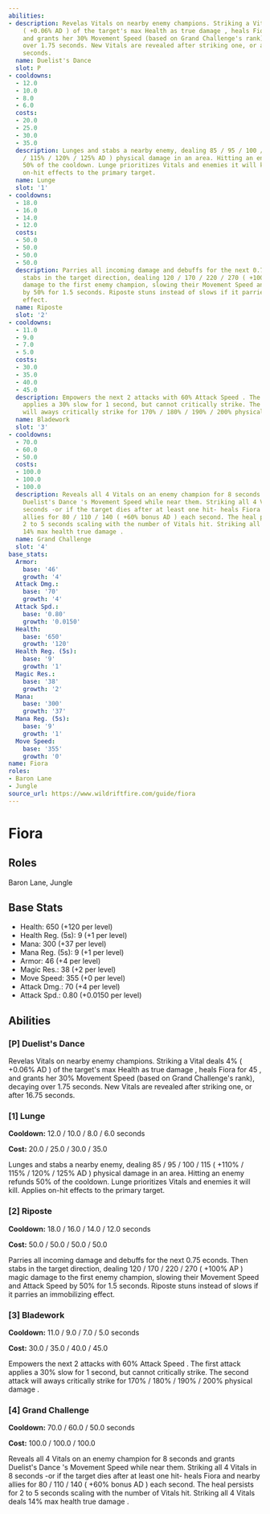 ```yaml
---
abilities:
- description: Revelas Vitals on nearby enemy champions. Striking a Vital deals 4%
    ( +0.06% AD ) of the target's max Health as true damage , heals Fiora for 45 ,
    and grants her 30% Movement Speed (based on Grand Challenge's rank), decaying
    over 1.75 seconds. New Vitals are revealed after striking one, or after 16.75
    seconds.
  name: Duelist's Dance
  slot: P
- cooldowns:
  - 12.0
  - 10.0
  - 8.0
  - 6.0
  costs:
  - 20.0
  - 25.0
  - 30.0
  - 35.0
  description: Lunges and stabs a nearby enemy, dealing 85 / 95 / 100 / 115 ( +110%
    / 115% / 120% / 125% AD ) physical damage in an area. Hitting an enemy refunds
    50% of the cooldown. Lunge prioritizes Vitals and enemies it will kill. Applies
    on-hit effects to the primary target.
  name: Lunge
  slot: '1'
- cooldowns:
  - 18.0
  - 16.0
  - 14.0
  - 12.0
  costs:
  - 50.0
  - 50.0
  - 50.0
  - 50.0
  description: Parries all incoming damage and debuffs for the next 0.75 econds. Then
    stabs in the target direction, dealing 120 / 170 / 220 / 270 ( +100% AP ) magic
    damage to the first enemy champion, slowing their Movement Speed and Attack Speed
    by 50% for 1.5 seconds. Riposte stuns instead of slows if it parries an immobilizing
    effect.
  name: Riposte
  slot: '2'
- cooldowns:
  - 11.0
  - 9.0
  - 7.0
  - 5.0
  costs:
  - 30.0
  - 35.0
  - 40.0
  - 45.0
  description: Empowers the next 2 attacks with 60% Attack Speed . The first attack
    applies a 30% slow for 1 second, but cannot critically strike. The second attack
    will aways critically strike for 170% / 180% / 190% / 200% physical damage .
  name: Bladework
  slot: '3'
- cooldowns:
  - 70.0
  - 60.0
  - 50.0
  costs:
  - 100.0
  - 100.0
  - 100.0
  description: Reveals all 4 Vitals on an enemy champion for 8 seconds and grants
    Duelist's Dance 's Movement Speed while near them. Striking all 4 Vitals in 8
    seconds -or if the target dies after at least one hit- heals Fiora and nearby
    allies for 80 / 110 / 140 ( +60% bonus AD ) each second. The heal persists for
    2 to 5 seconds scaling with the number of Vitals hit. Striking all 4 Vitals deals
    14% max health true damage .
  name: Grand Challenge
  slot: '4'
base_stats:
  Armor:
    base: '46'
    growth: '4'
  Attack Dmg.:
    base: '70'
    growth: '4'
  Attack Spd.:
    base: '0.80'
    growth: '0.0150'
  Health:
    base: '650'
    growth: '120'
  Health Reg. (5s):
    base: '9'
    growth: '1'
  Magic Res.:
    base: '38'
    growth: '2'
  Mana:
    base: '300'
    growth: '37'
  Mana Reg. (5s):
    base: '9'
    growth: '1'
  Move Speed:
    base: '355'
    growth: '0'
name: Fiora
roles:
- Baron Lane
- Jungle
source_url: https://www.wildriftfire.com/guide/fiora
---
```


# Fiora

## Roles

Baron Lane, Jungle

## Base Stats

- Health: 650 (+120 per level)
- Health Reg. (5s): 9 (+1 per level)
- Mana: 300 (+37 per level)
- Mana Reg. (5s): 9 (+1 per level)
- Armor: 46 (+4 per level)
- Magic Res.: 38 (+2 per level)
- Move Speed: 355 (+0 per level)
- Attack Dmg.: 70 (+4 per level)
- Attack Spd.: 0.80 (+0.0150 per level)

## Abilities

### [P] Duelist's Dance

Revelas Vitals on nearby enemy champions. Striking a Vital deals 4% ( +0.06% AD ) of the target's max Health as true damage , heals Fiora for 45 , and grants her 30% Movement Speed (based on Grand Challenge's rank), decaying over 1.75 seconds. New Vitals are revealed after striking one, or after 16.75 seconds.

### [1] Lunge

**Cooldown:** 12.0 / 10.0 / 8.0 / 6.0 seconds

**Cost:** 20.0 / 25.0 / 30.0 / 35.0

Lunges and stabs a nearby enemy, dealing 85 / 95 / 100 / 115 ( +110% / 115% / 120% / 125% AD ) physical damage in an area. Hitting an enemy refunds 50% of the cooldown. Lunge prioritizes Vitals and enemies it will kill. Applies on-hit effects to the primary target.

### [2] Riposte

**Cooldown:** 18.0 / 16.0 / 14.0 / 12.0 seconds

**Cost:** 50.0 / 50.0 / 50.0 / 50.0

Parries all incoming damage and debuffs for the next 0.75 econds. Then stabs in the target direction, dealing 120 / 170 / 220 / 270 ( +100% AP ) magic damage to the first enemy champion, slowing their Movement Speed and Attack Speed by 50% for 1.5 seconds. Riposte stuns instead of slows if it parries an immobilizing effect.

### [3] Bladework

**Cooldown:** 11.0 / 9.0 / 7.0 / 5.0 seconds

**Cost:** 30.0 / 35.0 / 40.0 / 45.0

Empowers the next 2 attacks with 60% Attack Speed . The first attack applies a 30% slow for 1 second, but cannot critically strike. The second attack will aways critically strike for 170% / 180% / 190% / 200% physical damage .

### [4] Grand Challenge

**Cooldown:** 70.0 / 60.0 / 50.0 seconds

**Cost:** 100.0 / 100.0 / 100.0

Reveals all 4 Vitals on an enemy champion for 8 seconds and grants Duelist's Dance 's Movement Speed while near them. Striking all 4 Vitals in 8 seconds -or if the target dies after at least one hit- heals Fiora and nearby allies for 80 / 110 / 140 ( +60% bonus AD ) each second. The heal persists for 2 to 5 seconds scaling with the number of Vitals hit. Striking all 4 Vitals deals 14% max health true damage .

